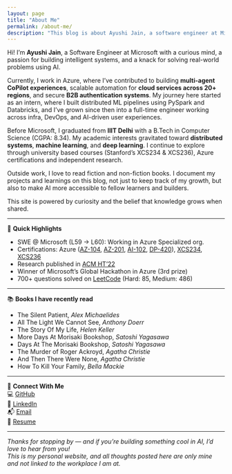 ```yaml
---
layout: page
title: "About Me"
permalink: /about-me/
description: "This blog is about Ayushi Jain, a software engineer at Microsoft, who has completed her Bachelors in Technology in IIIT Delhi from Computer Science Engineering. She is currently learning the internals of Machine Learning, Deep Learning and Artificial Intelligence and is eager to reach out to people who are working in similar domain."
---
```



Hi! I’m **Ayushi Jain**, a Software Engineer at Microsoft with a curious mind, a passion for building intelligent systems, and a knack for solving real-world problems using AI.

Currently, I work in Azure, where I’ve contributed to building **multi-agent CoPilot experiences**, scalable automation for **cloud services across 20+ regions**, and secure **B2B authentication systems**. My journey here started as an intern, where I built distributed ML pipelines using PySpark and Databricks, and I’ve grown since then into a full-time engineer working across infra, DevOps, and AI-driven user experiences.

Before Microsoft, I graduated from **IIIT Delhi** with a B.Tech in Computer Science (CGPA: 8.34). My academic interests gravitated toward **distributed systems**, **machine learning**, and **deep learning**. I continue to explore through university based courses (Stanford’s XCS234 & XCS236), Azure certifications and independent research.

Outside work, I love to read fiction and non-fiction books. I document my projects and learnings on this blog, not just to keep track of my growth, but also to make AI more accessible to fellow learners and builders.

This site is powered by curiosity and the belief that knowledge grows when shared.

---

📌 **Quick Highlights**  
- SWE @ Microsoft (L59 → L60): Working in Azure Specialized org. 
- Certifications: Azure ([AZ-104](https://learn.microsoft.com/en-us/credentials/certifications/azure-administrator/?practice-assessment-type=certification), [AZ-201](https://learn.microsoft.com/en-us/credentials/certifications/azure-developer/?practice-assessment-type=certification), [AI-102](https://learn.microsoft.com/en-us/credentials/certifications/azure-ai-engineer/?practice-assessment-type=certification), [DP-420](https://learn.microsoft.com/en-us/credentials/certifications/azure-cosmos-db-developer-specialty/?practice-assessment-type=certification)), [XCS234](https://digitalcredential.stanford.edu/check/3EA90D2274EE4BB33FFFBB2C93091C16880FBA58DF11119933D828B32AF3868DVzFTOEJtVitJN2ROWlZqS3RXeit6V0FVeDltUWFselVQUTI1UjNWNHllSDdrbTQv), [XCS236](https://online.stanford.edu/courses/xcs236-deep-generative-models)  
- Research published in [ACM HT’22](https://dl.acm.org/doi/10.1145/3511095.3536368)  
- Winner of Microsoft’s Global Hackathon in Azure (3rd prize)  
- 700+ questions solved on [LeetCode](https://leetcode.com/u/blue_bubble/) (Hard: 85, Medium: 486)  

---

📚 **Books I have recently read**

- The Silent Patient, *Alex Michaelides*  
- All The Light We Cannot See, *Anthony Doerr*  
- The Story Of My Life, *Helen Keller*  
- More Days At Morisaki Bookshop, *Satoshi Yagasawa*  
- Days At The Morisaki Bookshop, *Satoshi Yagasawa*  
- The Murder of Roger Ackroyd, *Agatha Christie*   
- And Then There Were None, *Agatha Christie*  
- How To Kill Your Family, *Bella Mackie* 

---

🔗 **Connect With Me**  
💻 [GitHub](https://github.com/ayushi2019031)  
📇 [LinkedIn](https://linkedin.com/in/ayushi31)  
📬 [Email](mailto:atallakshaya@gmail.com)  
📄 [Resume](https://drive.google.com/file/d/1PQTa4VyE0c_gKYXfpbjV1FRRRo0Pm-4m/view?usp=sharing)  


---

*Thanks for stopping by — and if you’re building something cool in AI, I’d love to hear from you!*  
*This is my personal website, and all thoughts posted here are only mine and not linked to the workplace I am at.*

